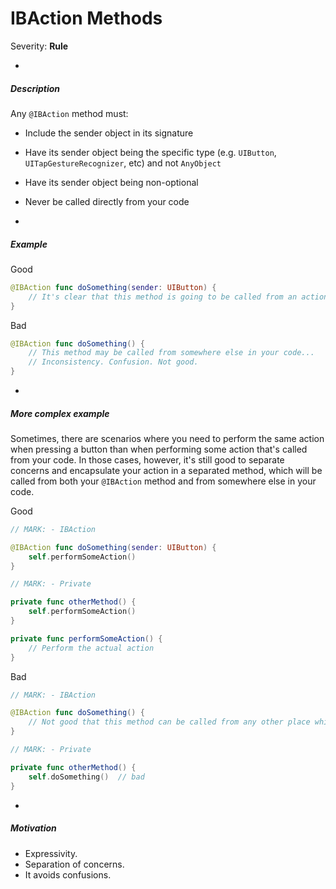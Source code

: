 IBAction Methods
================

Severity: **Rule**

-

##### Description

Any `@IBAction` method must:
- Include the sender object in its signature
- Have its sender object being the specific type (e.g. `UIButton`, `UITapGestureRecognizer`, etc) and not `AnyObject`
- Have its sender object being non-optional
- Never be called directly from your code

-

##### Example
Good
```swift
@IBAction func doSomething(sender: UIButton) {
    // It's clear that this method is going to be called from an action caused by a UIButton.
}

```

Bad
```swift
@IBAction func doSomething() {
    // This method may be called from somewhere else in your code...
    // Inconsistency. Confusion. Not good.
}
```
-

##### More complex example
Sometimes, there are scenarios where you need to perform the same action when pressing a button than when performing some action that's called from your code. In those cases, however, it's still good to separate concerns and encapsulate your action in a separated method, which will be called from both your `@IBAction` method and from somewhere else in your code.


Good
```swift
// MARK: - IBAction

@IBAction func doSomething(sender: UIButton) {
    self.performSomeAction()
}

// MARK: - Private

private func otherMethod() {
	self.performSomeAction()
}

private func performSomeAction() {
	// Perform the actual action
}

```

Bad
```swift
// MARK: - IBAction

@IBAction func doSomething() {
	// Not good that this method can be called from any other place which may have nothing to do with @IBAction
}

// MARK: - Private

private func otherMethod() {
	self.doSomething()	// bad
}

```

-

##### Motivation
- Expressivity.
- Separation of concerns.
- It avoids confusions.
